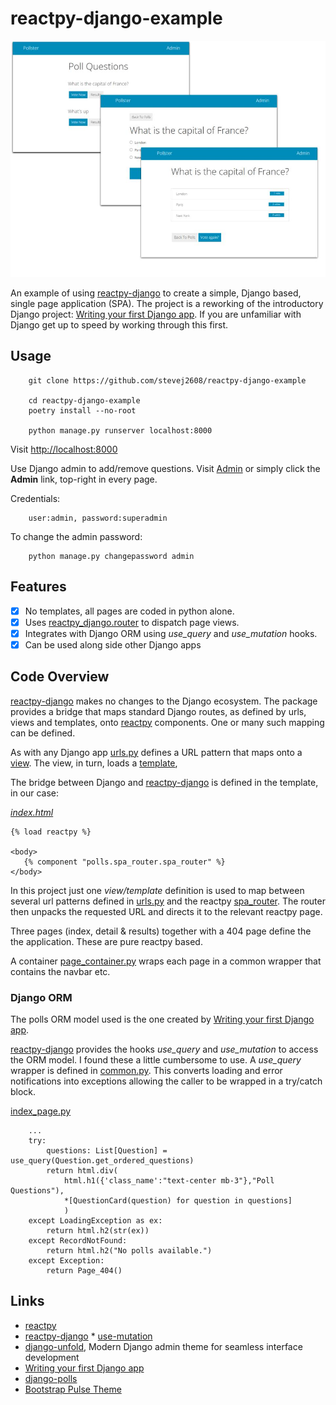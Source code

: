 # reactpy-django-example

![](./docs/img/screenshot.jpg)

An example of using [reactpy-django] to create a simple, Django based, single 
page application (SPA). The project is a reworking of the introductory 
Django project: [Writing your first Django app]. If you are unfamiliar 
with Django get up to speed by working through this first.

## Usage

        git clone https://github.com/stevej2608/reactpy-django-example

        cd reactpy-django-example
        poetry install --no-root

        python manage.py runserver localhost:8000

Visit [http://localhost:8000](http://localhost:8000)


Use Django admin to add/remove questions. Visit [Admin](http://localhost:8000/admin/) or
simply click the **Admin** link, top-right in every page.

 Credentials:
 
        user:admin, password:superadmin

To change the admin password:

        python manage.py changepassword admin

## Features

- [X] No templates, all pages are coded in python alone.
- [X] Uses [reactpy_django.router] to dispatch page views.
- [X] Integrates with Django ORM using *use_query* and *use_mutation* hooks.
- [X] Can be used along side other Django apps

## Code Overview

 [reactpy-django] makes no changes to the Django ecosystem. The package provides
 a bridge that maps standard Django routes, as defined by urls, views 
 and templates, onto [reactpy] components. One or many such mapping can be 
 defined. 
 
 As with any Django app [urls.py](./polls/urls.py) defines a URL
 pattern that maps onto a [view](./polls/views.py). The
 view, in turn, loads a [template](./polls/templates/index.html), 
 
 The bridge between Django and [reactpy-django] is defined in the 
 template, in our case:

*[index.html](polls/templates/index.html)*
 ```
 {% load reactpy %}

<body>
	{% component "polls.spa_router.spa_router" %}
</body>
 ``` 

In this project just one *view/template* definition is used to
map between several url patterns defined in [urls.py](./polls/urls.py) and
the reactpy [spa_router](polls/spa_router.py). The router then unpacks
the requested URL and directs it to the relevant reactpy page.

Three pages (index, detail & results) together with a 404 page define the
the application. These are pure reactpy based. 

A container [page_container.py](polls/pages/page_container.py) wraps
each page in a common wrapper that contains the navbar etc.

### Django ORM

The polls ORM model used is the one created by [Writing your first Django app]. 

[reactpy-django] provides the hooks *use_query* and *use_mutation* to access the
ORM model. I found these a little cumbersome to use. A *use_query* wrapper is
defined in [common.py](./polls/pages/common.py). This converts loading and error
notifications into exceptions allowing the caller to be wrapped in 
a try/catch block.

[index_page.py](polls/pages/index_page.py)
```
    ...
    try:
        questions: List[Question] = use_query(Question.get_ordered_questions)
        return html.div(
            html.h1({'class_name':"text-center mb-3"},"Poll Questions"),
            *[QuestionCard(question) for question in questions]
            )
    except LoadingException as ex:
        return html.h2(str(ex))
    except RecordNotFound:
        return html.h2("No polls available.")
    except Exception:
        return Page_404()
```


## Links

* [reactpy]
* [reactpy-django]
        * [use-mutation](https://reactive-python.github.io/reactpy-django/latest/reference/hooks/#use-mutation)
* [django-unfold], Modern Django admin theme for seamless interface development
* [Writing your first Django app]
* [django-polls]
* [Bootstrap Pulse Theme]


[reactpy]: https://reactpy.dev/docs/index.html
[reactpy-django]: https://reactive-python.github.io/reactpy-django/latest/
[reactpy_django.router]: https://reactive-python.github.io/reactpy-django/latest/reference/router/
[Bootstrap Pulse Theme]: https://bootswatch.com/4/pulse/
[Voting System Project Using Django Framework]: https://www.geeksforgeeks.org/voting-system-project-using-django-framework/
[django-unfold]: https://github.com/unfoldadmin/django-unfold
[Writing your first Django app]: https://docs.djangoproject.com/en/5.0/intro/tutorial01/
[django-polls]: https://github.com/do-community/django-polls
